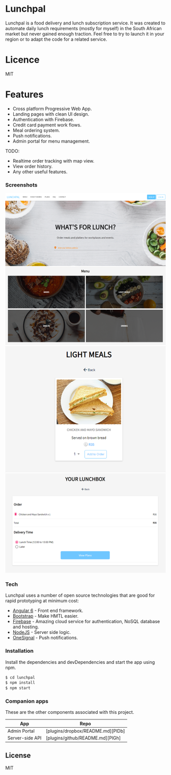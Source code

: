 # Lunchpal

Lunchpal is a food delivery and lunch subscription service. It was created to automate daily lunch requirements (mostly for myself) in the South African market but never gained enough traction. Feel free to try to launch it in your region or to adapt the code for a related service. 

# Licence

MIT

# Features
  
  - Cross platform Progressive Web App.
  - Landing pages with clean UI design.
  - Authentication with Firebase.
  - Credit card payment work flows.
  - Meal ordering system.
  - Push notifications.
  - Admin portal for menu management.


TODO:
  - Realtime order tracking with map view.
  - View order history.
  - Any other useful features.

### Screenshots

![Landing](Screenshots/Landing.PNG)
![Menu](Screenshots/Menu.PNG)
![Lightmeal](Screenshots/Lightmeal.PNG)
![Lunchbox](Screenshots/Lunchbox.PNG)

### Tech
Lunchpal uses a number of open source technologies that are good for rapid prototyping at minimum cost:

* [Angular 6](https://angular.io/) - Front end framework.
* [Bootstrap](https://getbootstrap.com/) - Make HMTL easier.
* [Firebase](https://firebase.google.com/) - Amazing cloud service for authentication, NoSQL database and hosting.
* [NodeJS](https://nodejs.org/) - Server side logic.
* [OneSignal](https://onesignal.com/) - Push notifications.

### Installation

Install the dependencies and devDependencies and start the app using npm.

```sh
$ cd lunchpal
$ npm install
$ npm start
```

### Companion apps

These are the other components associated with this project.

| App | Repo |
| ------ | ------ |
| Admin Portal | [plugins/dropbox/README.md][PlDb] |
| Server-side API | [plugins/github/README.md][PlGh] |


License
----
MIT
